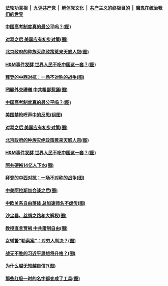 

####  [法轮功真相](../../../../basic/blob/master/README.md?t=03261630) &nbsp;|&nbsp; [九评共产党](../../../../9ping.md/blob/master/README.md?t=03261630) &nbsp;|&nbsp; [解体党文化](../../../../jtdwh.md/blob/master/README.md?t=03261630)  &nbsp;|&nbsp; [共产主义的终极目的](../../../../gczydzjmd.md/blob/master/README.md?t=03261630) &nbsp;|&nbsp; [魔鬼在统治我们的世界](../../../../mgztzwmdsj.md/blob/master/README.md?t=03261630) 

#### [中国高考制度真的最公平吗？(图)](../pages/p4/966766.md?t=03261630) 

#### [对骂之后 美国应有初步对策(图)](../pages/p4/966731.md?t=03261630) 

#### [北京政府的种族灭绝政策惹来天怒人怨(图)](../pages/p4/966733.md?t=03261630) 

#### [H&amp;M事件发酵 世界人民不吃中国这一套？(图)](../pages/p4/966754.md?t=03261630) 


#### [拜登的中西对抗：一场不对称的战争(图)](../pages/p4/966656.md?t=03261630) 

#### [罔顧外交禮儀 中共粗鄙惹議(图)](../pages/p4/966785.md?t=03261630) 

#### [中国高考制度真的最公平吗？(图)](../pages/p4/966766.md?t=03261630) 

#### [美国禁枪呼声中的反思(组图)](../pages/p4/966765.md?t=03261630) 

#### [对骂之后 美国应有初步对策(图)](../pages/p4/966731.md?t=03261630) 

#### [北京政府的种族灭绝政策惹来天怒人怨(图)](../pages/p4/966733.md?t=03261630) 

#### [H&amp;M事件发酵 世界人民不吃中国这一套？(图)](../pages/p4/966754.md?t=03261630) 




#### [阿共硬拖14亿人下水(图)](../pages/p4/966658.md?t=03261630) 

#### [拜登的中西对抗：一场不对称的战争(图)](../pages/p4/966656.md?t=03261630) 

#### [中美阿拉斯加会谈之后(图)](../pages/p4/966653.md?t=03261630) 

#### [中欧关系自由落体 总加速师名不虚传(图)](../pages/p4/966648.md?t=03261630) 

#### [沙尘暴、丝绸之路和大裤衩(图)](../pages/p4/966645.md?t=03261630) 

#### [教授直言贾祸 中共箝制自由(图)](../pages/p4/966552.md?t=03261630) 


#### [女辅警“勒索案”：对穷人判决？(图)](../pages/p4/966545.md?t=03261630) 

#### [战无不胜的习近平思想将升格？(图)](../pages/p4/966541.md?t=03261630) 

#### [为什么越无知越自信?(图)](../pages/p4/966540.md?t=03261630) 

#### [那些红极一时的名字都变成了工具(图)](../pages/p4/966532.md?t=03261630) 

